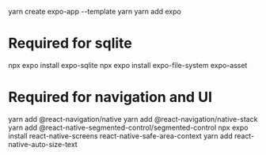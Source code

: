 yarn create expo-app --template
yarn
yarn add expo

# Required for sqlite

npx expo install expo-sqlite
npx expo install expo-file-system expo-asset

# Required for navigation and UI

yarn add @react-navigation/native
yarn add @react-navigation/native-stack
yarn add @react-native-segmented-control/segmented-control
npx expo install react-native-screens react-native-safe-area-context
yarn add react-native-auto-size-text
